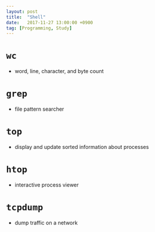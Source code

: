 ```yaml
---
layout: post
title:  "Shell"
date:   2017-11-27 13:00:00 +0900
tag: [Programming, Study]
---
```



# `wc`

- word, line, character, and byte count

# `grep`

- file pattern searcher

# `top`

- display and update sorted information about processes

# `htop`

- interactive process viewer

# `tcpdump`

- dump traffic on a network
